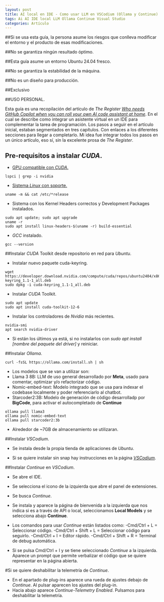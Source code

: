 ```yaml
---
layout: post
title: AI local en IDE - Como usar LLM en VSCodium (Ollama y Continue) en Linux **Ubuntu 24.04**
tags: Ai AI IDE local LLM Ollama Continue Visual Studio
categories: Artículo
---
```


##Si se usa esta guía, la persona asume los riesgos que conlleva modificar el entorno y el producto de esas modificaciones.

##No se garantiza ningún resultado óptimo.

##Esta guía asume un entorno Ubuntu 24.04 fresco.

##No se garantiza la estabilidad de la máquina.

##No es un diseño para producción. 

##Exclusivo 

##USO PERSONAL.

Esta guía es una recopilación del artículo de *The Register* [*Who needs GitHub Copilot when you can roll your own AI code assistant at home*](https://www.theregister.com/2024/08/18/self_hosted_github_copilot). En el cual se describe como integrar un asistente virtual en un IDE para complementar la tarea de programación.
Los pasos a seguir en el artículo inicial, estaban segmentados en tres capítulos. Con enlaces a los diferentes secciones para llegar a completarlo.
Mi idea fue integrar todos los pasos en un único artículo, eso sí, sin la excelente prosa de *The Register*.

## Pre-requisitos a instalar *CUDA*.

- [GPU compatible con *CUDA*.](https://developer.nvidia.com/cuda-gpus)
```
lspci | grep -i nvidia
```

- [Sistema *Linux* con soporte.](https://docs.nvidia.com/cuda/cuda-installation-guide-linux/#system-requirements)
```
uname -m && cat /etc/*release
```

- Sistema con los Kernel Headers correctos y Development Packages instalados.
```
sudo apt update; sudo apt upgrade
uname -r
sudo apt install linux-headers-$(uname -r) build-essential
```

- *GCC* instalado.
```
gcc --version
```

##Instalar *CUDA* Toolkit desde repositorio en red para *Ubuntu*.

- Instalar nuevo paquete cuda-keyring.
```
wget https://developer.download.nvidia.com/compute/cuda/repos/ubuntu2404/x86_64/cuda-keyring_1.1-1_all.deb
sudo dpkg -i cuda-keyring_1.1-1_all.deb
```
- Instalar *CUDA* Toolkit.
```
sudo apt update
sudo apt install cuda-toolkit-12-6
```

- Instalar los controladores de *Nvidia* más recientes.
```
nvidia-smi
apt search nvidia-driver
```

- Si están los últimos ya está, si no instalarlos con *sudo apt install [nombre del paquete del driver]* y reiniciar.


##Instalar *Ollama*.

```
curl -fsSL https://ollama.com/install.sh | sh
```
- Los modelos que se van a utilizar son:
- Llama 3 8B: LLM de uso general desarrollado por **Meta**, usado para comentar, optimizar y/o refactorizar código.
- Nomic-embed-text: Modelo integrado que se usa para indexar el codebase localmente y poder referenciarlo al chatbot.
- Starcoder2:3B: Modelo de generación de código desarrolladp por **BigCode**, para activar el autocompletado de **Continue**
```
ollama pull llama3
ollama pull nomic-embed-text
ollama pull starcoder2:3b
```
- Alrededor de ~7GB de almacenamiento se utilizaran.

##Instalar *VSCodium*.

- Se instala desde la propia tienda de aplicaciones de *Ubuntu*.

- Si se quiere instalar sin snap hay instrucciones en la página [*VSCodium*](https://vscodium.com/).

##Instalar *Continue* en *VSCodium*.

- Se abre el IDE.
- Se selecciona el icono de la izquierda que abre el panel de extensiones.
- Se busca *Continue*.
- Se instala y aparece la página de bienvenida a la izquierda que nos indica si es a través de API o local, seleccionamos **Local Models** y se selecciona abajo **Continue**.

- Los comandos para usar *Continue* están listados como:
-Cmd/Ctrl + L = Seleccionar código.
-Cmd/Ctrl + Shift + L = Seleccionar código para seguirlo.
-Cmd/Ctrl + I = Editor rápido.
-Cmd/Ctrl + Shift + R = Terminal de debug automática.

- Si se pulsa Cmd/Ctrl + I y se tiene seleccionado *Continue* a la izquierda. Aparece un prompt que permite verbalizar el código que se quiere representar en la página abierta.

#Si se quiere deshabilitar la telemetría de *Continue*.
- En el apartado de plug-ins aparece una rueda de ajustes debajo de *Continue*. Al pulsar aparecen los ajustes del plug-in.
- Hacia abajo aparece *Continue-Telemetry Enabled*. Pulsamos para deshabilitar la telemetría.
